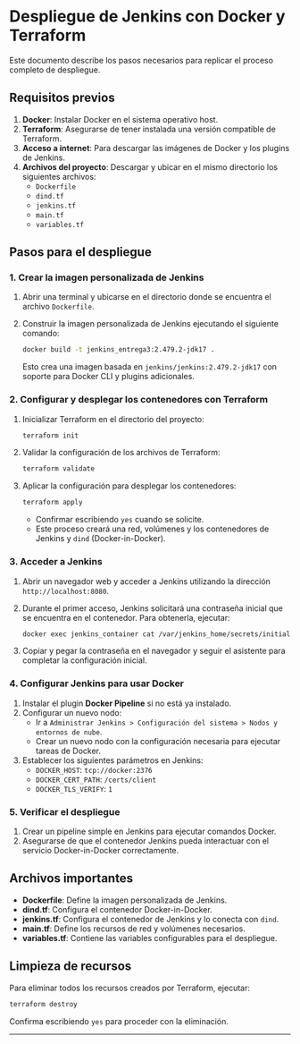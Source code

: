 # Despliegue de Jenkins con Docker y Terraform

Este documento describe los pasos necesarios para replicar el proceso completo de despliegue.

## Requisitos previos

1. **Docker**: Instalar Docker en el sistema operativo host.
2. **Terraform**: Asegurarse de tener instalada una versión compatible de Terraform.
3. **Acceso a internet**: Para descargar las imágenes de Docker y los plugins de Jenkins.
4. **Archivos del proyecto**: Descargar y ubicar en el mismo directorio los siguientes archivos:
   - `Dockerfile`
   - `dind.tf`
   - `jenkins.tf`
   - `main.tf`
   - `variables.tf`

## Pasos para el despliegue

### 1. Crear la imagen personalizada de Jenkins

1. Abrir una terminal y ubicarse en el directorio donde se encuentra el archivo `Dockerfile`.
2. Construir la imagen personalizada de Jenkins ejecutando el siguiente comando:

   ```bash
   docker build -t jenkins_entrega3:2.479.2-jdk17 .
   ```

   Esto crea una imagen basada en `jenkins/jenkins:2.479.2-jdk17` con soporte para Docker CLI y plugins adicionales.

### 2. Configurar y desplegar los contenedores con Terraform

1. Inicializar Terraform en el directorio del proyecto:

   ```bash
   terraform init
   ```

2. Validar la configuración de los archivos de Terraform:

   ```bash
   terraform validate
   ```

3. Aplicar la configuración para desplegar los contenedores:

   ```bash
   terraform apply
   ```

   - Confirmar escribiendo `yes` cuando se solicite.
   - Este proceso creará una red, volúmenes y los contenedores de Jenkins y `dind` (Docker-in-Docker).

### 3. Acceder a Jenkins

1. Abrir un navegador web y acceder a Jenkins utilizando la dirección `http://localhost:8080`.
2. Durante el primer acceso, Jenkins solicitará una contraseña inicial que se encuentra en el contenedor. Para obtenerla, ejecutar:

   ```bash
   docker exec jenkins_container cat /var/jenkins_home/secrets/initialAdminPassword
   ```

3. Copiar y pegar la contraseña en el navegador y seguir el asistente para completar la configuración inicial.

### 4. Configurar Jenkins para usar Docker

1. Instalar el plugin **Docker Pipeline** si no está ya instalado.
2. Configurar un nuevo nodo:
   - Ir a `Administrar Jenkins > Configuración del sistema > Nodos y entornos de nube`.
   - Crear un nuevo nodo con la configuración necesaria para ejecutar tareas de Docker.
3. Establecer los siguientes parámetros en Jenkins:
   - `DOCKER_HOST`: `tcp://docker:2376`
   - `DOCKER_CERT_PATH`: `/certs/client`
   - `DOCKER_TLS_VERIFY`: `1`

### 5. Verificar el despliegue

1. Crear un pipeline simple en Jenkins para ejecutar comandos Docker.
2. Asegurarse de que el contenedor Jenkins pueda interactuar con el servicio Docker-in-Docker correctamente.

## Archivos importantes

- **Dockerfile**: Define la imagen personalizada de Jenkins.
- **dind.tf**: Configura el contenedor Docker-in-Docker.
- **jenkins.tf**: Configura el contenedor de Jenkins y lo conecta con `dind`.
- **main.tf**: Define los recursos de red y volúmenes necesarios.
- **variables.tf**: Contiene las variables configurables para el despliegue.

## Limpieza de recursos

Para eliminar todos los recursos creados por Terraform, ejecutar:

```bash
terraform destroy
```

Confirma escribiendo `yes` para proceder con la eliminación.

***


